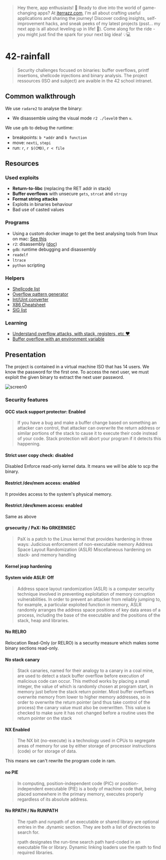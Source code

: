 > Hey there, app enthusiasts! 👋 Ready to dive into the world of game-changing apps? At [jterrazz.com](https://jterrazz.com), I'm all about crafting useful applications and sharing the journey! Discover coding insights, self-improvement hacks, and sneak peeks of my latest projects (psst... my next app is all about leveling up in life! 🚀). Come along for the ride - you might just find the spark for your next big idea! 💡💻

# 42-rainfall
> Security challenges focused on binaries: buffer overflows, printf insertions, shellcode injections and binary analysis. The project ressources (ISO and subject) are avaible in the 42 school intranet.

## Common walkthrough

We use `radare2` to analyse the binary:
- We disassemble using the visual mode `r2 ./level0` then `v`.

We use `gdb` to debug the runtime:
  - breakpoints: `b *addr` and `b function`
  - move: `nexti`, `stepi`
  - run: `r`, `r $(CMD)`, `r < file` 

## Resources

### Used exploits

- **Return-to-libc** (replacing the RET addr in stack)
- **Buffer overflows** with unsecure `gets`, `strcat` and `strcpy`
- **Format string attacks**
- Exploits in binaries behaviour
- Bad use of casted values

### Programs
- Using a custom docker image to get the best analysing tools from linux on mac: [See this](https://github.com/jterrazz/docker-devstation)
- `r2`: disassembly ([doc](https://radare.gitbooks.io/radare2book/visual_mode/intro.html))
- `gdb`: runtime debugging and disassembly
- `readelf`
- `ltrace`
- `python` scripting

### Helpers
- [Shellcode list](http://shell-storm.org/shellcode/)
- [Overflow pattern generator](https://wiremask.eu/tools/buffer-overflow-pattern-generator/)
- [Int/Uint converter](https://www.binaryconvert.com/convert_unsigned_int.html)
- [X86 Cheatsheet](https://trailofbits.github.io/ctf/vulnerabilities/references/X86_Win32_Reverse_Engineering_Cheat_Sheet.pdf)
- [SIG list](https://unix.stackexchange.com/questions/317492/list-of-kill-signals)

### Learning

- [Understand overflow attacks, with stack, registers, etc ❤](https://itandsecuritystuffs.wordpress.com/2014/03/18/understanding-buffer-overflows-attacks-part-1/)
- [Buffer overflow with an environment variable](http://seanmurphree.com/blog/?p=54)

## Presentation
The project is contained in a virtual machine ISO that has 14 users. We know the password for the first one. To access the next user, we must exploit the given binary to extract the next user password.

![screen0](doc/screen-0.png)

### Security features
#### GCC stack support protector: Enabled

> If you have a bug and make a buffer change based on something an attacker can control, that attacker can overwrite the return address or similar portions of the stack to cause it to execute their code instead of your code. Stack protection will abort your program if it detects this happening.

#### Strict user copy check: disabled
Disabled Enforce read-only kernel data. It means we will be able to scp the binary.

#### Restrict /dev/mem access: enabled
It provides access to the system's physical memory.

#### Restrict /dev/kmem access: enabled
Same as above

#### grsecurity / PaX: No GRKERNSEC
> PaX is a patch to the Linux kernel that provides hardening in three ways:
Judicious enforcement of non-executable memory
Address Space Layout Randomization (ASLR)
Miscellaneous hardening on stack- and memory handling

#### Kernel jeap hardening

#### System wide ASLR: Off
> Address space layout randomization (ASLR) is a computer security technique involved in preventing exploitation of memory corruption vulnerabilities. In order to prevent an attacker from reliably jumping to, for example, a particular exploited function in memory, ASLR randomly arranges the address space positions of key data areas of a process, including the base of the executable and the positions of the stack, heap and libraries.

#### No RELRO
Relocation Read-Only (or RELRO) is a security measure which makes some binary sections read-only.

#### No stack canary
> Stack canaries, named for their analogy to a canary in a coal mine, are used to detect a stack buffer overflow before execution of malicious code can occur. This method works by placing a small integer, the value of which is randomly chosen at program start, in memory just before the stack return pointer. Most buffer overflows overwrite memory from lower to higher memory addresses, so in order to overwrite the return pointer (and thus take control of the process) the canary value must also be overwritten. This value is checked to make sure it has not changed before a routine uses the return pointer on the stack

#### NX Enabled
> The NX bit (no-execute) is a technology used in CPUs to segregate areas of memory for use by either storage of processor instructions (code) or for storage of data.

This means we can't rewrite the program code in ram.

#### no PIE
> In computing, position-independent code (PIC) or position-independent executable (PIE) is a body of machine code that, being placed somewhere in the primary memory, executes properly regardless of its absolute address.

#### No RPATH / No RUNPATH
> The rpath and runpath of an executable or shared library are optional entries in the .dynamic section. They are both a list of directories to search for.
> 
> rpath designates the run-time search path hard-coded in an executable file or library. Dynamic linking loaders use the rpath to find required libraries.
